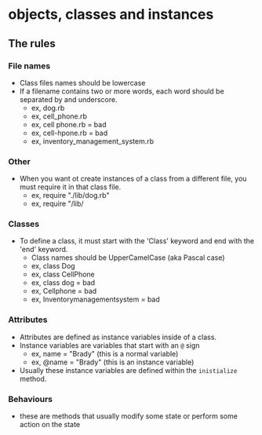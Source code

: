 # objects, classes and instances

## The rules

### File names

- Class files names should be lowercase
- If a filename contains two or more words, each word should be separated by and underscore.
    - ex, dog.rb 
    - ex, cell_phone.rb
    - ex, cell phone.rb = bad
    - ex, cell-hpone.rb = bad
    - ex, inventory_management_system.rb 

### Other
 - When you want ot create instances of a class from a different file, you must require it in that class file.
    - ex, require "./lib/dog.rb"
    - ex, require "/lib/

### Classes

- To define a class, it must start with the 'Class' keyword and end with the 'end' keyword.
    - Class names should be UpperCamelCase (aka Pascal case)
    - ex, class Dog
    - ex, class CellPhone
    - ex, class dog = bad
    - ex, Cellphone = bad
    - ex, Inventorymanagementsystem = bad

### Attributes

- Attributes are defined as instance variables inside of a class.
- Instance variables are variables that start with an `@` sign
    - ex, name = "Brady" (this is a normal variable)
    - ex, @name = "Brady" (this is an instance variable)
- Usually these instance variables are defined within the `inistialize` method.

### Behaviours
- these are methods that usually modify some state or perform some action on the state
